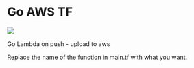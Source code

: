 # Go AWS TF
![](https://github.com/otanikotani/goawstf/workflows/Release/badge.svg)

Go Lambda on push - upload to aws

Replace the name of the function in main.tf with what you want. 